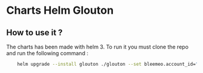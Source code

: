 # Charts Helm Glouton


## How to use it ?

The charts has been made with helm 3. To run it you must clone the repo and run the following command :

```bash
    helm upgrade --install glouton ./glouton --set bleemeo.account_id="<youridhere>" --set bleemeo.registration_key="<yourprivatetokenhere>" --set namespace="default"
```